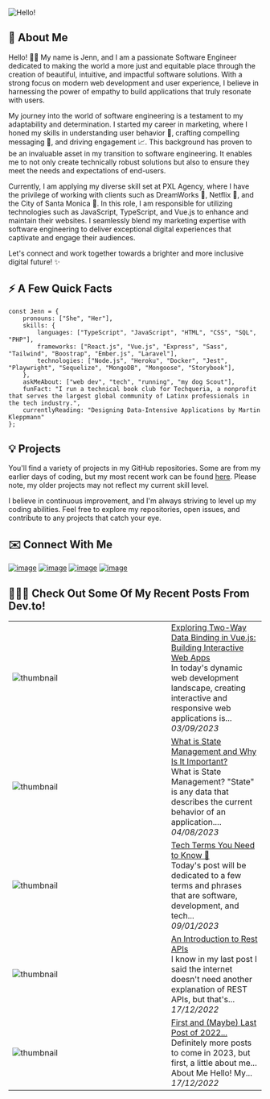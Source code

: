 ![Hello!](https://github.com/jennherrarte/JennHerrarte/assets/36706323/4fb4b3d6-1bdc-4200-ab7d-f37dbcedbaf9)
## 🚀 About Me 
Hello! 👋🏽 My name is Jenn, and I am a passionate Software Engineer dedicated to making the world a more just and equitable place through the creation of beautiful, intuitive, and impactful software solutions. With a strong focus on modern web development and user experience, I believe in harnessing the power of empathy to build applications that truly resonate with users.

My journey into the world of software engineering is a testament to my adaptability and determination. I started my career in marketing, where I honed my skills in understanding user behavior 👤, crafting compelling messaging 💬, and driving engagement 📈. This background has proven to be an invaluable asset in my transition to software engineering. It enables me to not only create technically robust solutions but also to ensure they meet the needs and expectations of end-users.

Currently, I am applying my diverse skill set at PXL Agency, where I have the privilege of working with clients such as DreamWorks 🍿, Netflix 🎥, and the City of Santa Monica 🌊. In this role, I am responsible for utilizing technologies such as JavaScript, TypeScript, and Vue.js to enhance and maintain their websites. I seamlessly blend my marketing expertise with software engineering to deliver exceptional digital experiences that captivate and engage their audiences.

Let's connect and work together towards a brighter and more inclusive digital future! ✨

## ⚡️ A Few Quick Facts
```
const Jenn = {
    pronouns: ["She", "Her"],
    skills: {
        languages: ["TypeScript", "JavaScript", "HTML", "CSS", "SQL", "PHP"],
        frameworks: ["React.js", "Vue.js", "Express", "Sass", "Tailwind", "Boostrap", "Ember.js", "Laravel"],
        technologies: ["Node.js", "Heroku", "Docker", "Jest", "Playwright", "Sequelize", "MongoDB", "Mongoose", "Storybook"],
    },
    askMeAbout: ["web dev", "tech", "running", "my dog Scout"],
    funFact: "I run a technical book club for Techqueria, a nonprofit that serves the largest global community of Latinx professionals in the tech industry.",
    currentlyReading: "Designing Data-Intensive Applications by Martin Kleppmann"
};
```

## 💡 Projects

You'll find a variety of projects in my GitHub repositories. Some are from my earlier days of coding, but my most recent work can be found [here](https://drive.google.com/file/d/1ccyfivDoh-xDTyJeQp2_oTEQFHRTc9E7/view?usp=sharing). Please note, my older projects may not reflect my current skill level. 

I believe in continuous improvement, and I'm always striving to level up my coding abilities. Feel free to explore my repositories, open issues, and contribute to any projects that catch your eye. 

## ✉️ Connect With Me
[![image](https://img.shields.io/badge/Resume-18A303?style=for-the-badge&logo=LibreOffice&logoColor=white)](https://drive.google.com/file/d/1YUn3vHo4LEkMSJhq9qur5R-Hddp0ZzRH/view?usp=sharing)
[![image](https://img.shields.io/badge/Gmail-D14836?style=for-the-badge&logo=gmail&logoColor=white)](mailto:jennherrarte93@gmail.com?subject=Hello!)
[![image](https://img.shields.io/badge/dev.to-0A0A0A?style=for-the-badge&logo=devdotto&logoColor=white)](https://dev.to/jennherrarte)
[![image](https://img.shields.io/badge/LinkedIn-0077B5?style=for-the-badge&logo=linkedin&logoColor=white)](https://www.linkedin.com/in/jenniferherrarte/)

## 👩🏽‍💻 Check Out Some Of My Recent Posts From Dev.to!


<table>
        <tr>
            <td width="300px"><img src="https://res.cloudinary.com/practicaldev/image/fetch/s--khw0Eumm--/c_imagga_scale,f_auto,fl_progressive,h_420,q_auto,w_1000/https://dev-to-uploads.s3.amazonaws.com/uploads/articles/kbe753ri1xheob2h8pfr.png" alt="thumbnail"></td>
            <td>
                <a href="https://dev.to/jennherrarte/exploring-two-way-data-binding-in-vuejs-building-interactive-web-apps-2gc7">Exploring Two-Way Data Binding in Vue.js: Building Interactive Web Apps</a>
                <div>In today&#39;s dynamic web development landscape, creating interactive and responsive web applications is...</div>
                <div><i>03/09/2023</i></div>
            </td>
        </tr>
        <tr>
            <td width="300px"><img src="https://res.cloudinary.com/practicaldev/image/fetch/s--ObHhEykb--/c_imagga_scale,f_auto,fl_progressive,h_420,q_auto,w_1000/https://dev-to-uploads.s3.amazonaws.com/uploads/articles/8bsdg4gsbla7j0mnpuov.png" alt="thumbnail"></td>
            <td>
                <a href="https://dev.to/jennherrarte/what-is-state-management-and-why-is-it-important-1i8d">What is State Management and Why Is It Important?</a>
                <div>What is State Management?  &#34;State&#34; is any data that describes the current behavior of an application....</div>
                <div><i>04/08/2023</i></div>
            </td>
        </tr>
        <tr>
            <td width="300px"><img src="https://res.cloudinary.com/practicaldev/image/fetch/s--GCTi8EGb--/c_imagga_scale,f_auto,fl_progressive,h_420,q_auto,w_1000/https://dev-to-uploads.s3.amazonaws.com/uploads/articles/u1k5jhc7wkrii6unm5eu.png" alt="thumbnail"></td>
            <td>
                <a href="https://dev.to/jennherrarte/things-tech-people-say-2a3e">Tech Terms You Need to Know 💭</a>
                <div>Today&#39;s post will be dedicated to a few terms and phrases that are software, development, and tech...</div>
                <div><i>09/01/2023</i></div>
            </td>
        </tr>
        <tr>
            <td width="300px"><img src="https://res.cloudinary.com/practicaldev/image/fetch/s--KovDlJY4--/c_imagga_scale,f_auto,fl_progressive,h_420,q_auto,w_1000/https://dev-to-uploads.s3.amazonaws.com/uploads/articles/856a2mctwls6jvru9613.png" alt="thumbnail"></td>
            <td>
                <a href="https://dev.to/jennherrarte/an-introduction-to-rest-apis-5hjn">An Introduction to Rest APIs</a>
                <div>I know in my last post I said the internet doesn&#39;t need another explanation of REST APIs, but that&#39;s...</div>
                <div><i>17/12/2022</i></div>
            </td>
        </tr>
        <tr>
            <td width="300px"><img src="https://res.cloudinary.com/practicaldev/image/fetch/s--0TNswIyP--/c_imagga_scale,f_auto,fl_progressive,h_420,q_auto,w_1000/https://dev-to-uploads.s3.amazonaws.com/uploads/articles/67sq0vwjvfylabwvxrlv.png" alt="thumbnail"></td>
            <td>
                <a href="https://dev.to/jennherrarte/first-and-maybe-last-post-of-2022-pba">First and (Maybe) Last Post of 2022...</a>
                <div>Definitely more posts to come in 2023, but first, a little about me...           About Me   Hello! My...</div>
                <div><i>17/12/2022</i></div>
            </td>
        </tr>
</table>
